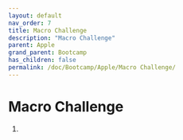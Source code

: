 ```yaml
---
layout: default
nav_order: 7
title: Macro Challenge
description: "Macro Challenge"
parent: Apple
grand_parent: Bootcamp
has_children: false
permalink: /doc/Bootcamp/Apple/Macro Challenge/
---
```


# Macro Challenge

1. 